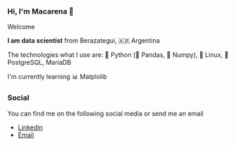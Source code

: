 ### Hi, I'm Macarena 👋

<!--
**indianazaraza/indianazaraza** is a ✨ _special_ ✨ repository because its `README.md` (this file) appears on your GitHub profile.

Here are some ideas to get you started:
- 🔭 I’m currently working on ...
- 🌱 I’m currently learning ...
- 👯 I’m looking to collaborate on ...
- 🤔 I’m looking for help with ...
- 💬 Ask me about ...
- 📫 How to reach me: ...
- 😄 Pronouns: ...
- ⚡ Fun fact: ...
-->
Welcome

**I am data scientist** from Berazategui, 🇦🇷 Argentina

The technologies what I use are: 🐍 Python (🐼 Pandas, 🧊 Numpy), 🐧 Linux, 🐘 PostgreSQL, MariaDB

I'm currently learning 📊 Matplolib


### Social
You can find me on the following social media or send me an email

* [Linkedin](https://www.linkedin.com/in/macarenaacosta/)
* [Email](macarenaa988@gmail.com)

